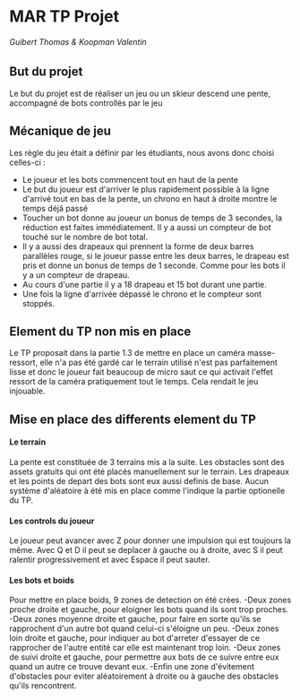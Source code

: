 # MAR TP Projet
###### Guibert Thomas & Koopman Valentin
## But du projet
Le but du projet est de réaliser un jeu ou un skieur descend une pente, accompagné de bots controllés par le jeu
## Mécanique de jeu
Les règle du jeu était a définir par les étudiants, nous avons donc choisi celles-ci :
- Le joueur et les bots commencent tout en haut de la pente
- Le but du joueur est d'arriver le plus rapidement possible à la ligne d'arrivé tout en bas de la pente, un chrono en haut à droite montre le temps déjâ passé
- Toucher un bot donne au joueur un bonus de temps de 3 secondes, la réduction est faites immédiatement. Il y a aussi un compteur de bot touché sur le nombre de bot total.
- Il y a aussi des drapeaux qui prennent la forme de deux barres parallèles rouge, si le joueur passe entre les deux barres, le drapeau est pris et donne un bonus de temps de 1 seconde. Comme pour les bots il y a un compteur de drapeau.
- Au cours d'une partie il y a 18 drapeau et 15 bot durant une partie.
- Une fois la ligne d'arrivée dépassé le chrono et le compteur sont stoppés.
## Element du TP non mis en place
Le TP proposait dans la partie 1.3 de mettre en place un caméra masse-ressort, elle n'a pas été gardé car le terrain utilisé n'est pas parfaitement lisse et donc le joueur fait beaucoup de micro saut ce qui activait l'effet ressort de la caméra pratiquement tout le temps. Cela rendait le jeu injouable.
## Mise en place des differents element du TP
#### Le terrain
La pente est constituée de 3 terrains mis a la suite. Les obstacles sont des assets gratuits qui ont été placés manuellement sur le terrain. Les drapeaux et les points de depart des bots sont eux aussi definis de base. Aucun système d'aléatoire à été mis en place comme l'indique la partie optionelle du TP.
#### Les controls du joueur
Le joueur peut avancer avec Z pour donner une impulsion qui est toujours la même. Avec Q et D il peut se deplacer à gauche ou à droite, avec S il peut ralentir progressivement et avec Espace il peut sauter.
#### Les bots et boids
Pour mettre en place boids, 9 zones de detection on été crées.
-Deux zones proche droite et gauche, pour eloigner les bots quand ils sont trop proches.
-Deux zones moyenne droite et gauche, pour faire en sorte qu'ils se rapprochent d'un autre bot quand celui-ci s'éloigne un peu.
-Deux zones loin droite et gauche, pour indiquer au bot d'arreter d'essayer de ce rapprocher de l'autre entité car elle est maintenant trop loin.
-Deux zones de suivi droite et gauche, pour permettre aux bots de ce suivre entre eux quand un autre ce trouve devant eux.
-Enfin une zone d'évitement d'obstacles pour eviter aléatoirement à droite ou à gauche des obstacles qu'ils rencontrent.
